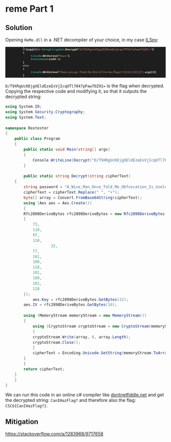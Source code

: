 # reme Part 1

## Solution

Opening `ReMe.dll` in a .NET decompiler of your choice, in my case [ILSpy](https://github.com/icsharpcode/AvaloniaILSpy):

![](decompiled.png)

`D/T9XRgUcKDjgXEldEzeEsVjIcqUTl7047pPaw7DZ9I=` is the flag when decrypted. Copying the respective code and modifying it, so that it outputs the decrypted string:
```cs                                                                                                                                                                                                                                                                                                                                                                                                                                                                                                                                                                                                                                                                                                               ing System;
using System.IO;
using System.Security.Cryptography;
using System.Text;

namespace Rextester
{
    public class Program
    {
        public static void Main(string[] args)
        {
            Console.WriteLine(Decrypt("D/T9XRgUcKDjgXEldEzeEsVjIcqUTl7047pPaw7DZ9I="));
        }
        
        public static string Decrypt(string cipherText)
	{
	    string password = "A_Wise_Man_Once_Told_Me_Obfuscation_Is_Useless_Anyway";
	    cipherText = cipherText.Replace(" ", "+");
	    byte[] array = Convert.FromBase64String(cipherText);
	    using (Aes aes = Aes.Create())
	    {
		Rfc2898DeriveBytes rfc2898DeriveBytes = new Rfc2898DeriveBytes(password, new byte[13]
		{
		    73,
		    118,
		    97,
		    110,
    	            32,
		    77,
		    101,
		    100,
		    118,
		    101,
		    100,
		    101,
		    118
		});
	        aes.Key = rfc2898DeriveBytes.GetBytes(32);
		aes.IV = rfc2898DeriveBytes.GetBytes(16);
				
		using (MemoryStream memoryStream = new MemoryStream())
		{
		    using (CryptoStream cryptoStream = new CryptoStream(memoryStream, aes.CreateDecryptor(), CryptoStreamMode.Write))
		    {
			cryptoStream.Write(array, 0, array.Length);
			cryptoStream.Close();
		    }
		    cipherText = Encoding.Unicode.GetString(memoryStream.ToArray());
		}
	    }
	    return cipherText;
	}
    }
}
```

We can run this code in an online c# compiler like [dontnetfiddle.net](https://dotnetfiddle.net/fnOCPa) and get the decrypted string: `CanIHazFlag?` and therefore also the flag: `CSCG{CanIHazFlag?}`.


## Mitigation

https://stackoverflow.com/a/1283968/9717658

